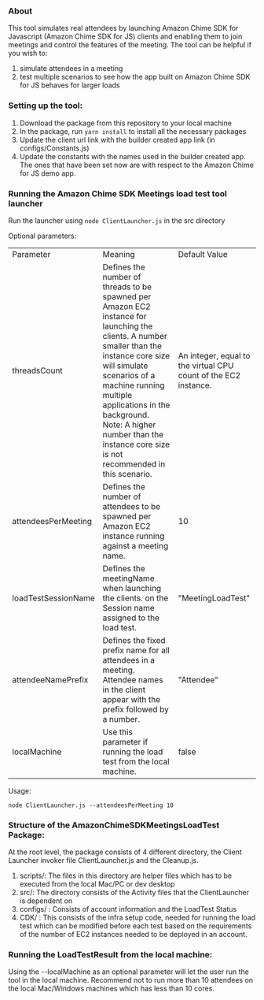 ### About
This tool simulates real attendees by launching Amazon Chime SDK for Javascript (Amazon Chime SDK for JS) clients and enabling them to join meetings and control the features of the meeting.
The tool can be helpful if you wish to:
 1. simulate attendees in a meeting
 2. test multiple scenarios to see how the app built on Amazon Chime SDK for JS behaves for larger loads
 

### Setting up the tool:

1. Download the package from this repository to your local machine
2. In the package, run `yarn install` to install all the necessary packages
3. Update the client url link with the builder created app link (in configs/Constants.js)
4. Update the constants with the names used in the builder created app. The ones that have been set now are with respect to the Amazon Chime for JS demo app.


### Running the Amazon Chime SDK Meetings load test tool launcher

Run the launcher using `node ClientLauncher.js` <optional parameters> in the src directory

Optional parameters:

||||
|--- |--- |--- |
|Parameter|Meaning|Default Value|
|threadsCount|Defines the number of threads to be spawned per Amazon EC2 instance for launching the clients. A number smaller than the instance core size will simulate scenarios of a machine running multiple applications in the background. Note: A higher number than the instance core size is not recommended in this scenario.|An integer, equal to the virtual CPU count of the EC2 instance.|
|attendeesPerMeeting|Defines the number of attendees to be spawned per Amazon EC2 instance running against a meeting name.|10|
|loadTestSessionName|Defines the meetingName when launching the clients. on the Session name assigned to the load test.|"MeetingLoadTest"|
|attendeeNamePrefix|Defines the fixed prefix name for all attendees in a meeting. Attendee names in the client appear with the prefix followed by a number.|"Attendee"|
|localMachine|Use this parameter if running the load test from the local machine.|false|

  
Usage:

```
node ClientLauncher.js --attendeesPerMeeting 10 
```


### Structure of the AmazonChimeSDKMeetingsLoadTest Package:

At the root level, the package consists of 4 different directory, the Client Launcher invoker file ClientLauncher.js and the Cleanup.js.

1. scripts/: The files in this directory are helper files which has to be executed from the local Mac/PC or dev desktop
2. src/: The directory consists of the Activity files that the ClientLauncher is dependent on
3. configs/ : Consists of account information and the LoadTest Status
4. CDK/ : This consists of the infra setup code, needed for running the load test which can be modified before each test based on the requirements of the number of EC2 instances needed to be deployed in an account.


### Running the LoadTestResult from the local machine:

Using the --localMachine as an optional parameter will let the user run the tool in the local machine.
Recommend not to run more than 10 attendees on the local Mac/Windows machines which has less than 10 cores. 
